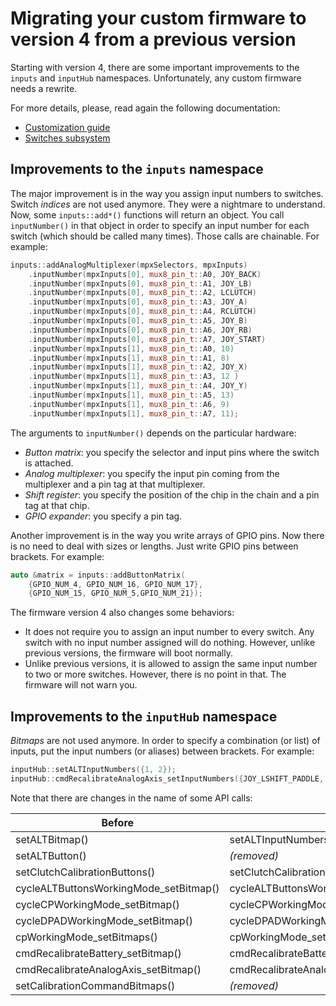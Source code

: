 # Migrating your custom firmware to version 4 from a previous version

Starting with version 4, there are some important improvements to the `inputs` and `inputHub` namespaces.
Unfortunately, any custom firmware needs a rewrite.

For more details, please, read again the following documentation:

- [Customization guide](./hardware/subsystems/CustomizeHowto_en.md)
- [Switches subsystem](./hardware/subsystems/Switches/Switches_en.md)

## Improvements to the `inputs` namespace

The major improvement is in the way you assign input numbers to switches.
Switch *indices* are not used anymore. They were a nightmare to understand.
Now, some `inputs::add*()` functions will return an object.
You call `inputNumber()` in that object in order to specify an input number for each switch
(which should be called many times).
Those calls are chainable. For example:

```c++
inputs::addAnalogMultiplexer(mpxSelectors, mpxInputs)
    .inputNumber(mpxInputs[0], mux8_pin_t::A0, JOY_BACK)
    .inputNumber(mpxInputs[0], mux8_pin_t::A1, JOY_LB)
    .inputNumber(mpxInputs[0], mux8_pin_t::A2, LCLUTCH)
    .inputNumber(mpxInputs[0], mux8_pin_t::A3, JOY_A)
    .inputNumber(mpxInputs[0], mux8_pin_t::A4, RCLUTCH)
    .inputNumber(mpxInputs[0], mux8_pin_t::A5, JOY_B)
    .inputNumber(mpxInputs[0], mux8_pin_t::A6, JOY_RB)
    .inputNumber(mpxInputs[0], mux8_pin_t::A7, JOY_START)
    .inputNumber(mpxInputs[1], mux8_pin_t::A0, 10)
    .inputNumber(mpxInputs[1], mux8_pin_t::A1, 8)
    .inputNumber(mpxInputs[1], mux8_pin_t::A2, JOY_X)
    .inputNumber(mpxInputs[1], mux8_pin_t::A3, 12 )
    .inputNumber(mpxInputs[1], mux8_pin_t::A4, JOY_Y)
    .inputNumber(mpxInputs[1], mux8_pin_t::A5, 13)
    .inputNumber(mpxInputs[1], mux8_pin_t::A6, 9)
    .inputNumber(mpxInputs[1], mux8_pin_t::A7, 11);
```

The arguments to `inputNumber()` depends on the particular hardware:

- *Button matrix*: you specify the selector and input pins where the switch is attached.
- *Analog multiplexer*: you specify the input pin coming from the multiplexer and a pin tag at that multiplexer.
- *Shift register*: you specify the position of the chip in the chain and a pin tag at that chip.
- *GPIO expander*: you specify a pin tag.

Another improvement is in the way you write arrays of GPIO pins.
Now there is no need to deal with sizes or lengths.
Just write GPIO pins between brackets.
For example:

```c++
auto &matrix = inputs::addButtonMatrix(
    {GPIO_NUM_4, GPIO_NUM_16, GPIO_NUM_17},
    {GPIO_NUM_15, GPIO_NUM_5,GPIO_NUM_21});
```

The firmware version 4 also changes some behaviors:

- It does not require you to assign an input number to every switch.
  Any switch with no input number assigned will do nothing.
  However, unlike previous versions, the firmware will boot normally.
- Unlike previous versions, it is allowed to assign the same input number to two or more switches.
  However, there is no point in that. The firmware will not warn you.

## Improvements to the `inputHub` namespace

*Bitmaps* are not used anymore.
In order to specify a combination (or list) of inputs, put the input numbers (or aliases) between brackets.
For example:

```c++
inputHub::setALTInputNumbers({1, 2});
inputHub::cmdRecalibrateAnalogAxis_setInputNumbers({JOY_LSHIFT_PADDLE, JOY_RSHIFT_PADDLE, JOY_START});
```

Note that there are changes in the name of some API calls:

| Before                                 | Now                                          |
| -------------------------------------- | -------------------------------------------- |
| setALTBitmap()                         | setALTInputNumbers()                         |
| setALTButton()                         | *(removed)*                                  |
| setClutchCalibrationButtons()          | setClutchCalibrationInputNumbers()           |
| cycleALTButtonsWorkingMode_setBitmap() | cycleALTButtonsWorkingMode_setInputNumbers() |
| cycleCPWorkingMode_setBitmap()         | cycleCPWorkingMode_setInputNumbers()         |
| cycleDPADWorkingMode_setBitmap()       | cycleDPADWorkingMode_setInputNumbers()       |
| cpWorkingMode_setBitmaps()             | cpWorkingMode_setInputNumbers()              |
| cmdRecalibrateBattery_setBitmap()      | cmdRecalibrateBattery_setInputNumbers()      |
| cmdRecalibrateAnalogAxis_setBitmap()   | cmdRecalibrateAnalogAxis_setInputNumbers()   |
| setCalibrationCommandBitmaps()         | *(removed)*                                  |
